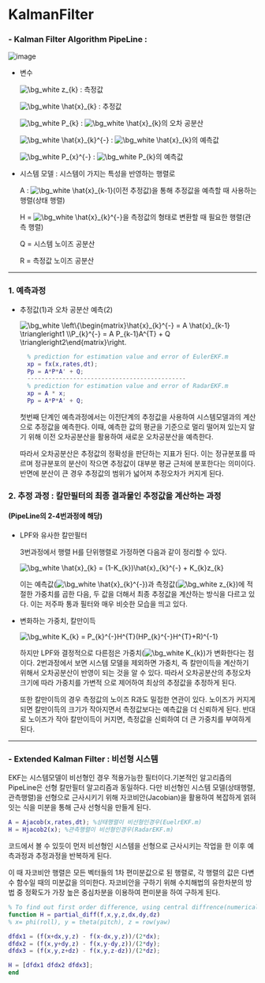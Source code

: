# KalmanFilter

### - Kalman Filter Algorithm PipeLine : 

![image](https://user-images.githubusercontent.com/79674592/139003501-14f849e2-2b7b-418a-bb56-0b09f1254dbe.png)


- 변수

     <img src="https://latex.codecogs.com/png.image?\dpi{120}&space;\bg_white&space;z_{k}" title="\bg_white z_{k}" /> : 측정값

     <img src="https://latex.codecogs.com/png.image?\dpi{120}&space;\bg_white&space;\hat{x}_{k}" title="\bg_white \hat{x}_{k}" /> : 추정값

     <img src="https://latex.codecogs.com/png.image?\dpi{120}&space;\bg_white&space;P_{k}" title="\bg_white P_{k}" /> : <img src="https://latex.codecogs.com/png.image?\dpi{120}&space;\bg_white&space;\hat{x}_{k}" title="\bg_white \hat{x}_{k}" />의 오차 공분산

     <img src="https://latex.codecogs.com/png.image?\dpi{120}&space;\bg_white&space;\hat{x}_{k}^{-}" title="\bg_white \hat{x}_{k}^{-}" /> : <img src="https://latex.codecogs.com/png.image?\dpi{120}&space;\bg_white&space;\hat{x}_{k}" title="\bg_white \hat{x}_{k}" />의 예측값

     <img src="https://latex.codecogs.com/png.image?\dpi{120}&space;\bg_white&space;P_{x}^{-}" title="\bg_white P_{x}^{-}" /> : <img src="https://latex.codecogs.com/png.image?\dpi{120}&space;\bg_white&space;P_{k}" title="\bg_white P_{k}" />의 예측값

- 시스템 모델 : 시스템이 가지는 특성을 반영하는 행렬로 

     A : <img src="https://latex.codecogs.com/png.image?\dpi{120}&space;\bg_white&space;\hat{x}_{k-1}" title="\bg_white \hat{x}_{k-1}" />(이전 추정값)을 통해 추정값을 예측할 때 사용하는 행렬(상태 행렬)

     H = <img src="https://latex.codecogs.com/png.image?\dpi{120}&space;\bg_white&space;\hat{x}_{k}^{-}" title="\bg_white \hat{x}_{k}^{-}" />을 측정값의 형태로 변환할 때 필요한 행렬(관측 행렬)

     Q = 시스템 노이즈 공분산

     R = 측정값 노이즈 공분산

---

### 1. 예측과정

- 추정값(1)과 오차 공분산 예측(2)

   <img src="https://latex.codecogs.com/png.image?\dpi{120}&space;\bg_white&space;\left\{\begin{matrix}\hat{x}_{k}^{-}&space;=&space;A&space;\hat{x}_{k-1}&space;\triangleright1&space;\\P_{k}^{-}&space;=&space;A&space;P_{k-1}A^{T}&space;&plus;&space;Q&space;\triangleright2\end{matrix}\right." title="\bg_white \left\{\begin{matrix}\hat{x}_{k}^{-} = A \hat{x}_{k-1} \triangleright1 \\P_{k}^{-} = A P_{k-1}A^{T} + Q \triangleright2\end{matrix}\right." />
   
   ```Matlab
     % prediction for estimation value and error of EulerEKF.m
     xp = fx(x,rates,dt);
     Pp = A*P*A' + Q;
     ---------------------------------------------
     % prediction for estimation value and error of RadarEKF.m
     xp = A * x;
     Pp = A*P*A' + Q;
   ```
   
   첫번째 단계인 예측과정에서는 이전단계의 추정값을 사용하여 시스템모델과의 계산으로 추정값을 예측한다.
   이때, 예측한 값의 평균을 기준으로 멀리 떨어져 있는지 알기 위해 이전 오차공분산을 활용하여 새로운 오차공분산을 예측한다.
   
   따라서 오차공분산은 추정값의 정확성을 판단하는 지표가 된다. 이는 정규분포를 따르며 정규분포의 분산이 작으면 추정값이 대부분 평균 근처에 분포한다는 의미이다. 반면에 분산이 큰 경우 추정값의 범위가 넓어져 추정오차가 커지게 된다.

### 2. 추정 과정 : 칼만필터의 최종 결과물인 추정값을 계산하는 과정
#### (PipeLine의 2-4번과정에 해당)

- LPF와 유사한 칼만필터

     3번과정에서 행렬 H를 단위행렬로 가정하면 다음과 같이 정리할 수 있다.

     <img src="https://latex.codecogs.com/png.image?\dpi{120}&space;\bg_white&space;\hat{x}_{k}&space;=&space;(1-K_{k})\hat{x}_{k}^{-}&space;&plus;&space;K_{k}z_{k}" title="\bg_white \hat{x}_{k} = (1-K_{k})\hat{x}_{k}^{-} + K_{k}z_{k}" />

     이는 예측값(<img src="https://latex.codecogs.com/png.image?\dpi{120}&space;\bg_white&space;\hat{x}_{k}^{-}" title="\bg_white \hat{x}_{k}^{-}" />)과 측정값(<img src="https://latex.codecogs.com/png.image?\dpi{120}&space;\bg_white&space;z_{k}" title="\bg_white z_{k}" />)에 적절한 가중치를 곱한 다음, 두 값을 더해서 최종 추정값을 계산하는 방식을 다르고 있다. 이는 저주파 통과 필터와 매우 비슷한 모습을 띄고 있다.

- 변화하는 가중치, 칼만이득

     <img src="https://latex.codecogs.com/png.image?\dpi{120}&space;\bg_white&space;K_{k}&space;=&space;P_{k}^{-}H^{T}(HP_{k}^{-}H^{T}&plus;R)^{-1}" title="\bg_white K_{k} = P_{k}^{-}H^{T}(HP_{k}^{-}H^{T}+R)^{-1}" />
     
     하지만 LPF와 결정적으로 다른점은 가중치(<img src="https://latex.codecogs.com/png.image?\dpi{120}&space;\bg_white&space;K_{k}" title="\bg_white K_{k}" />)가 변화한다는 점이다.
     2번과정에서 보면 시스템 모델을 제외하면 가중치, 즉 칼만이득을 계산하기 위해서 오차공분산이 반영이 되는 것을 알 수 있다. 따라서 오차공분산의 추정오차 크기에 따라 가중치를 가변적  으로 제어하여 최상의 추정값을 추정하게 된다.


     또한 칼만이득의 경우 측정값의 노이즈 R과도 밀접한 연관이 있다. 노이즈가 커지게 되면 칼만이득의 크기가 작아지면서 측정값보다는 예측값을 더 신뢰하게 된다. 반대로 노이즈가 작아 칼만이득이 커지면, 측정값을 신뢰하여 더 큰 가중치를 부여하게 된다.

---

### - Extended Kalman Filter : 비선형 시스템

EKF는 시스템모델이 비선형인 경우 적용가능한 필터이다.기본적인 알고리즘의 PipeLine은 선형 칼만필터 알고리즘과 동일하다. 다만 비선형인 시스템 모델(상태행렬,관측행렬)을 선형으로 근사시키기 위해 자코비안(Jacobian)을 활용하여 복잡하게 얽혀 잇는 식을 미분을 통해 근사 선형식을 만들게 된다.

```Matlab
A = Ajacob(x,rates,dt); %상태행렬이 비선형인경우(EuelrEKF.m)
H = Hjacob2(x); %관측행렬이 비선형인경우(RadarEKF.m)
```

코드에서 볼 수 있듯이 먼저 비선형인 시스템을 선형으로 근사시키는 작업을 한 이후 예측과정과 추정과정을 반복하게 된다.

이 때 자코비안 행렬은 모든 벡터들의 1차 편미분값으로 된 행렬로, 각 행렬의 값은 다변수 함수일 때의 미분값을 의미한다. 자코비안을 구하기 위해 수치해법의 유한차분의 방법 중 정확도가 가장 높은 중심차분을 이용하여 편미분을 하여 구하게 된다.

```Matlab
% To find out first order difference, using central diffrence(numerical method)
function H = partial_diff(f,x,y,z,dx,dy,dz)
% x= phi(roll), y = theta(pitch), z = row(yaw)

dfdx1 = (f(x+dx,y,z) - f(x-dx,y,z))/(2*dx);
dfdx2 = (f(x,y+dy,z) - f(x,y-dy,z))/(2*dy);
dfdx3 = (f(x,y,z+dz) - f(x,y,z-dz))/(2*dz);

H = [dfdx1 dfdx2 dfdx3];
end
```

